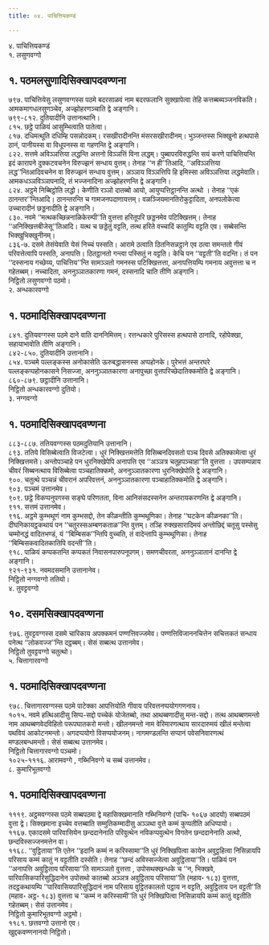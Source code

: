 ```yaml
---
title: ०४. पाचित्तियकण्डं

---
```

४. पाचित्तियकण्डं  
१. लसुणवग्गो  


## १. पठमलसुणादिसिक्खापदवण्णना

७९७. पाचित्तियेसु लसुणवग्गस्स पठमे बदरसाळवं नाम बदरफलानि सुक्खापेत्वा तेहि कत्तब्बब्यञ्जनविकति। आमकमागधलसुणञ्चेव, अज्झोहरणञ्चाति द्वे अङ्गानि।  
७९९-८१२. दुतियादीनि उत्तानत्थानि।  
८१५. छट्ठे पाळियं आसुम्भित्वाति पातेत्वा।  
८१७. दधिमत्थूति दधिम्हि पसन्नोदकम्। रसखीरादीनन्ति मंसरसखीरादीनम्। भुञ्जन्तस्स भिक्खुनो हत्थपासे ठानं, पानीयस्स वा विधूपनस्स वा गहणन्ति द्वे अङ्गानि।  
८२२. सत्तमे अविञ्ञत्तिया लद्धन्ति अत्तनो विञ्ञत्तिं विना लद्धम्। पुब्बापरविरुद्धन्ति सयं करणे पाचित्तियन्ति इदं कारापने दुक्कटवचनेन विरुज्झनं सन्धाय वुत्तम्। तेनाह ‘‘न ही’’तिआदि, ‘‘अविञ्ञत्तिया लद्ध’’न्तिआदिवचनेन वा विरुज्झनं सन्धाय वुत्तम्। अञ्ञाय विञ्ञत्तिपि हि इमिस्सा अविञ्ञत्तिया लद्धमेवाति। आमकधञ्ञविञ्ञापनादि, तं भज्जनादिना अज्झोहरणन्ति द्वे अङ्गानि।  
८२४. अट्ठमे निब्बिट्ठोति लद्धो। केणीति रञ्ञो दातब्बो आयो, आयुप्पत्तिट्ठानन्ति अत्थो । तेनाह ‘‘एकं ठानन्तर’’न्तिआदि। ठानन्तरन्ति च गामजनपदाणायत्तम्। वळञ्जियमानतिरोकुट्टादिता, अनपलोकेत्वा उच्चारादीनं छड्डनादीति द्वे अङ्गानि।  
८३०. नवमे ‘‘मत्थकच्छिन्ननाळिकेरम्पी’’ति वुत्तत्ता हरितूपरि छड्डनमेव पटिक्खित्तम्। तेनाह ‘‘अनिक्खित्तबीजेसू’’तिआदि। यत्थ च छड्डेतुं वट्टति, तत्थ हरिते वच्चादिं कातुम्पि वट्टति एव। सब्बेसन्ति भिक्खुभिक्खुनीनम्।  
८३६-७. दसमे तेसंयेवाति येसं निच्चं पस्सति। आरामे ठत्वाति ठितनिसन्नट्ठाने एव ठत्वा समन्ततो गीवं परिवत्तेत्वापि पस्सति, अनापत्ति। ठितट्ठानतो गन्त्वा पस्सितुं न वट्टति। केचि पन ‘‘वट्टती’’ति वदन्ति। तं पन ‘‘दस्सनाय गच्छेय्य, पाचित्तिय’’न्ति सामञ्ञतो गमनस्स पटिक्खित्तत्ता, अनापत्तियम्पि गमनाय अवुत्तत्ता च न गहेतब्बम्। नच्चादिता, अननुञ्ञातकारणा गमनं, दस्सनादि चाति तीणि अङ्गानि।  
निट्ठितो लसुणवग्गो पठमो।  
२. अन्धकारवग्गो  


## १. पठमादिसिक्खापदवण्णना

८४१. दुतियवग्गस्स पठमे दाने वाति दाननिमित्तम्। रत्तन्धकारे पुरिसस्स हत्थपासे ठानादि, रहोपेक्खा, सहायाभावोति तीणि अङ्गानि।  
८४२-८५०. दुतियादीनि उत्तानानि।  
८५४. पञ्चमे पल्लङ्कस्स अनोकासेति ऊरुबद्धासनस्स अप्पहोनके। पुरेभत्तं अन्तरघरे पल्लङ्कप्पहोनकासने निसज्जा, अननुञ्ञातकारणा अनापुच्छा वुत्तपरिच्छेदातिक्कमोति द्वे अङ्गानि।  
८६०-८७९. छट्ठादीनि उत्तानानि।  
निट्ठितो अन्धकारवग्गो दुतियो।  
३. नग्गवग्गो  


## १. पठमादिसिक्खापदवण्णना

८८३-८८७. ततियवग्गस्स पठमदुतियानि उत्तानानि।  
८९३. ततिये विसिब्बेत्वाति विजटेत्वा। धुरं निक्खित्तमत्तेति विसिब्बनदिवसतो पञ्च दिवसे अतिक्कामेत्वा धुरं निक्खित्तमत्ते। अन्तोपञ्चाहे पन धुरनिक्खेपेपि अनापत्ति एव ‘‘अञ्ञत्र चतूहपञ्चाहा’’ति वुत्तत्ता । उपसम्पन्नाय चीवरं सिब्बनत्थाय विसिब्बेत्वा पञ्चहातिक्कमो, अननुञ्ञातकारणा धुरनिक्खेपोति द्वे अङ्गानि।  
९००. चतुत्थे पञ्चन्नं चीवरानं अपरिवत्तनं, अननुञ्ञातकारणा पञ्चाहातिक्कमोति द्वे अङ्गानि।  
९०३. पञ्चमं उत्तानमेव।  
९०९. छट्ठे विकप्पनुपगस्स सङ्घे परिणतता, विना आनिसंसदस्सनेन अन्तरायकरणन्ति द्वे अङ्गानि।  
९११. सत्तमं उत्तानमेव।  
९१६. अट्ठमे कुम्भथूणं नाम कुम्भसद्दो, तेन कीळन्तीति कुम्भथूणिका। तेनाह ‘‘घटकेन कीळनका’’ति। दीघनिकायट्ठकथायं पन ‘‘चतुरस्सअम्बणकताळ’’न्ति वुत्तम्। तञ्हि रुक्खसारादिमयं अन्तोछिद्दं चतूसु पस्सेसु चम्मोनद्धं वादितभण्डं, यं ‘‘बिम्बिसक’’न्तिपि वुच्चति, तं वादेन्तापि कुम्भथूणिका। तेनाह ‘‘बिम्बिसकवादितकातिपि वदन्ती’’ति।  
९१८. पाळियं कप्पकतन्ति कप्पकतं निवासनपारुपनूपगम्। समणचीवरता, अननुञ्ञातानं दानन्ति द्वे अङ्गानि।  
९२१-९३१. नवमदसमानि उत्तानानेव।  
निट्ठितो नग्गवग्गो ततियो।  
४. तुवट्टवग्गो  


## १०. दसमसिक्खापदवण्णना

९७६. तुवट्टवग्गस्स दसमे चारिकाय अपक्कमनं पण्णत्तिवज्जमेव। पण्णत्तिविजाननचित्तेन सचित्तकतं सन्धाय पनेत्थ ‘‘लोकवज्ज’’न्ति दट्ठब्बम्। सेसं सब्बत्थ उत्तानमेव।  
निट्ठितो तुवट्टवग्गो चतुत्थो।  
५. चित्तागारवग्गो  


## १. पठमादिसिक्खापदवण्णना

९७८. चित्तागारवग्गस्स पठमे पाटेक्का आपत्तियोति गीवाय परिवत्तनप्पयोगगणनाय।  
१०१५. नवमे हत्थिआदीसु सिप्प-सद्दो पच्चेकं योजेतब्बो, तथा आथब्बणादीसु मन्त-सद्दो। तत्थ आथब्बणमन्तो नाम आथब्बणवेदविहितो परूपघातकरो मन्तो। खीलनमन्तो नाम वेरिमारणत्थाय सारदारुमयं खीलं मन्तेत्वा पथवियं आकोटनमन्तो। अगदप्पयोगो विसप्पयोजनम्। नागमण्डलन्ति सप्पानं पवेसनिवारणत्थं मण्डलबन्धमन्तो। सेसं सब्बत्थ उत्तानमेव।  
निट्ठितो चित्तागारवग्गो पञ्चमो।  
१०२५-१११६. आरामवग्गे , गब्भिनिवग्गे च सब्बं उत्तानमेव।  
८. कुमारिभूतवग्गो  


## १. पठमादिसिक्खापदवण्णना

१११९. अट्ठमवग्गस्स पठमे सब्बपठमा द्वे महासिक्खमानाति गब्भिनिवग्गे (पाचि॰ १०६७ आदयो) सब्बपठमं वुत्ता द्वे। सिक्खमाना इच्चेव वत्तब्बाति सम्मुतिकम्मादीसु अञ्ञथा वुत्ते कम्मं कुप्पतीति अधिप्पायो।  
११६७. एकादसमे पारिवासियेन छन्ददानेनाति परिवुत्थेन नविकप्पवुत्थेन विगतेन छन्ददानेनाति अत्थो, छन्दविस्सज्जनमत्तेन वा।  
११६८. ‘‘वुट्ठिताया’’ति एतेन ‘‘इदानि कम्मं न करिस्सामा’’ति धुरं निक्खिपित्वा कायेन अवुट्ठहित्वा निसिन्नायपि परिसाय कम्मं कातुं न वट्टतीति दस्सेति। तेनाह ‘‘छन्दं अविस्सज्जेत्वा अवुट्ठिताया’’ति। पाळियं पन ‘‘अनापत्ति अवुट्ठिताय परिसाया’’ति सामञ्ञतो वुत्तत्ता , उपोसथक्खन्धके च ‘‘न, भिक्खवे, पारिवासिकपारिसुद्धिदानेन उपोसथो कातब्बो अञ्ञत्र अवुट्ठिताय परिसाया’’ति (महाव॰ १८३) वुत्तत्ता, तदट्ठकथायम्पि ‘‘पारिवासियपारिसुद्धिदानं नाम परिसाय वुट्ठितकालतो पट्ठाय न वट्टति, अवुट्ठिताय पन वट्टती’’ति (महाव॰ अट्ठ॰ १८३) वुत्तत्ता च ‘‘कम्मं न करिस्सामी’’ति धुरं निक्खिपित्वा निसिन्नायपि कम्मं कातुं वट्टतीति गहेतब्बम्। सेसं उत्तानमेव।  
निट्ठितो कुमारिभूतवग्गो अट्ठमो।  
११८१. छत्तवग्गो उत्तानो एव।  
खुद्दकवण्णनानयो निट्ठितो।  